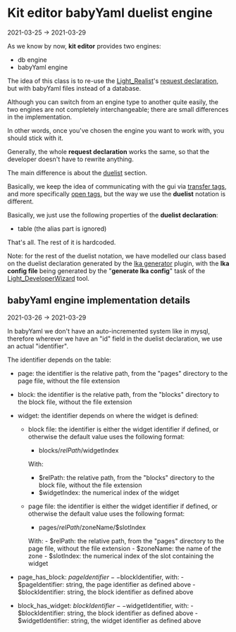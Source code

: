 Kit editor babyYaml duelist engine
============
2021-03-25 -> 2021-03-29



As we know by now, **kit editor** provides two engines:

- db engine
- babyYaml engine




The idea of this class is to re-use the [Light_Realist](https://github.com/lingtalfi/Light_Realist/)'s [request declaration](https://github.com/lingtalfi/Light_Realist/blob/master/doc/pages/request-declaration.md),
but with babyYaml files instead of a database.


Although you can switch from an engine type to another quite easily, the two engines are not completely interchangeable;
there are small differences in the implementation.

In other words, once you've chosen the engine you want to work with, you should stick with it.



Generally, the whole **request declaration** works the same, so that the developer doesn't have to rewrite anything.

The main difference is about the [duelist](https://github.com/lingtalfi/Light_Realist/blob/master/doc/pages/older/duelist.md) section.

Basically, we keep the idea of communicating with the gui via [transfer tags](https://github.com/lingtalfi/Light_Realist/blob/master/doc/pages/older/realist-tag-transfer-protocol.md),
and more specifically [open tags](https://github.com/lingtalfi/Light_Realist/blob/master/doc/pages/open-tags.md), but the way we use
the **duelist** notation is different.


Basically, we just use the following properties of the **duelist declaration**:

- table (the alias part is ignored)
  

That's all.
The rest of it is hardcoded.

Note: for the rest of the duelist notation, we have modelled our class based on the duelist declaration generated
by the [lka generator](https://github.com/lingtalfi/Light_Kit_Admin_Generator) plugin,
with the **lka config file** being generated by the "**generate lka config**" task of the [Light_DeveloperWizard](https://github.com/lingtalfi/Light_DeveloperWizard) tool.






babyYaml engine implementation details
---------
2021-03-26 -> 2021-03-29


In babyYaml we don't have an auto-incremented system like in mysql, therefore wherever we have an "id" field in the duelist declaration,
we use an actual "identifier".

The identifier depends on the table:

- page: the identifier is the relative path, from the "pages" directory to the page file, without the file extension
- block: the identifier is the relative path, from the "blocks" directory to the block file, without the file extension
- widget: the identifier depends on where the widget is defined:
    - block file: the identifier is either the widget identifier if defined, or otherwise the default value uses the following format:
        - blocks/$relPath/$widgetIndex

      With:
      - $relPath: the relative path, from the "blocks" directory to the block file, without the file extension
      - $widgetIndex: the numerical index of the widget 
        
    - page file: the identifier is either the widget identifier if defined, or otherwise the default value uses the following format: 
        - pages/$relPath/$zoneName/$slotIndex
    
        With:
            - $relPath: the relative path, from the "pages" directory to the page file, without the file extension
            - $zoneName: the name of the zone
            - $slotIndex: the numerical index of the slot containing the widget
- page_has_block: $pageIdentifier--$blockIdentifier,
    with:
        - $pageIdentifier: string, the page identifier as defined above
        - $blockIdentifier: string, the block identifier as defined above
  
- block_has_widget: $blockIdentifier--$widgetIdentifier,
    with:
        - $blockIdentifier: string, the block identifier as defined above
        - $widgetIdentifier: string, the widget identifier as defined above
  


